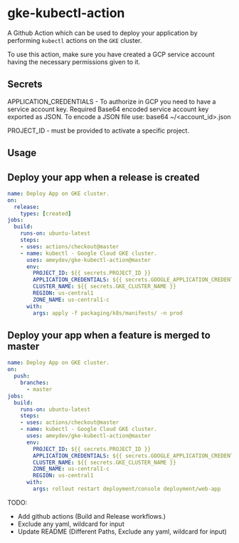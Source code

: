 # gke-kubectl-action
A Github Action which can be used to deploy your application by performing `kubectl` actions on the `GKE` cluster.

To use this action, make sure you have created a GCP service account having the necessary permissions given to it.

## Secrets
APPLICATION_CREDENTIALS - To authorize in GCP you need to have a service account key. Required Base64 encoded service account key exported as JSON. To encode a JSON file use: base64 ~/<account_id>.json

PROJECT_ID - must be provided to activate a specific project.

## Usage

## Deploy your app when a release is created

```yaml
name: Deploy App on GKE cluster.
on:
  release:
    types: [created]
jobs:
  build:
    runs-on: ubuntu-latest
    steps:
    - uses: actions/checkout@master
    - name: kubectl - Google Cloud GKE cluster.
      uses: ameydev/gke-kubectl-action@master
      env:
        PROJECT_ID: ${{ secrets.PROJECT_ID }}
        APPLICATION_CREDENTIALS: ${{ secrets.GOOGLE_APPLICATION_CREDENTIALS }}
        CLUSTER_NAME: ${{ secrets.GKE_CLUSTER_NAME }}
        REGION: us-central1
        ZONE_NAME: us-central1-c
      with:
        args: apply -f packaging/k8s/manifests/ -n prod
```

## Deploy your app when a feature is merged to master

```yaml
name: Deploy App on GKE cluster.
on:
  push:
    branches:
      - master
jobs:
  build:
    runs-on: ubuntu-latest
    steps:
    - uses: actions/checkout@master
    - name: kubectl - Google Cloud GKE cluster.
      uses: ameydev/gke-kubectl-action@master
      env:
        PROJECT_ID: ${{ secrets.PROJECT_ID }}
        APPLICATION_CREDENTIALS: ${{ secrets.GOOGLE_APPLICATION_CREDENTIALS }}
        CLUSTER_NAME: ${{ secrets.GKE_CLUSTER_NAME }}
        ZONE_NAME: us-central1-c
        REGION: us-central1
      with:
        args: rollout restart deployment/console deployment/web-app
```

TODO:
- Add github actions (Build and Release workflows.)
- Exclude any yaml, wildcard for input
- Update README (Different Paths, Exclude any yaml, wildcard for input)
